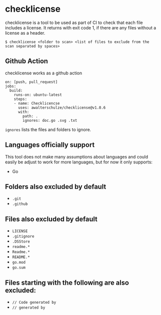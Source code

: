 # checklicense

checklicense is a tool to be used as part of CI to check that each file includes a license.
It returns with exit code 1, if there are any files without a license as a header.

```
$ checklicense <folder to scan> <list of files to exclude from the scan separated by spaces>
```

## Github Action

checklicense works as a github action

```
on: [push, pull_request]
jobs:
  build:
    runs-on: ubuntu-latest
    steps:
    - name: Checklicencse
      uses: awalterschulze/checklicense@v1.0.6
      with:
        path: .
        ignores: doc.go .svg .txt
```

`ignores` lists the files and folders to ignore.

## Languages officially support

This tool does not make many assumptions about languages and could easily be adjust to work for more languages, but for now it only supports:

* Go

## Folders also excluded by default

* `.git`
* `.github`

## Files also excluded by default

* `LICENSE`
* `.gitignore`
* `.DSStore`
* `readme.*`
* `Readme.*`
* `README.*`
* `go.mod`
* `go.sum`

## Files starting with the following are also excluded:

* `// Code generated by`
* `// generated by`

